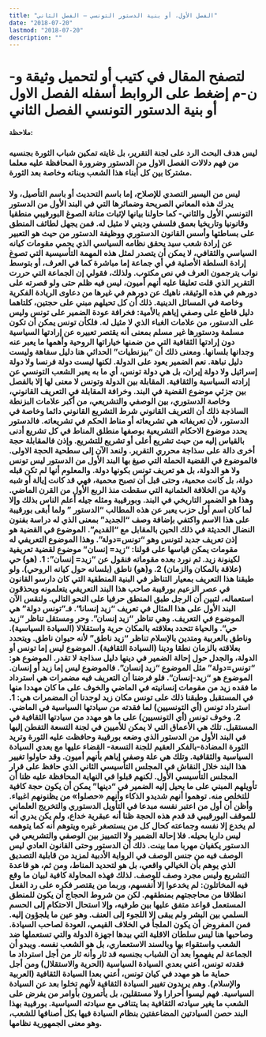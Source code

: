 ```yaml
---
title: "الفصل الأول، أو بنية الدستور التونسي – الفصل الثاني"
date: "2018-07-20"
lastmod: "2018-07-20"
description: ""
---
```

# **لتصفح المقال في كتيب أو لتحميل وثيقة و-ن-م إضغط على الروابط أسفله** **الفصل الاول أو بنية الدستور التونسي الفصل الثاني**

#### **ملاحظة:**

### ليس هدف البحث الرد على لجنة التقرير، بل غايته تمكين شباب الثورة بجنسيه من فهم دلالات الفصل الاول من الدستور وضرورة المحافظة عليه معلما مشتركا بين كل أبناء هذا الشعب وبناته وخاصة بعد الثورة.

### ليس من اليسير التصدي للإصلاح، إما باسم التحديث أو باسم التأصيل، ولا يدرك هذه المعاني الصريحة وضمائرها التي في البند الأول من الدستور التونسي الأول والثاني- كما حاولنا بيانها لإثبات متانة الصوغ البورقيبي منطقيا وقانونيا وتاريخيا بعمق فلسفي وديني لا مثيل له. فمن يجهل لطائف المنطق على بساطتها وأسس القانون الدستوري ووظيفة الدستور من حيث هو التعبير عن إرادة شعب سيد يحقق نظامه السياسي الذي يحمي مقومات كيانه السياسي والثقافي، لا يمكن أن يتصدر لمثل هذه المهمة التأسيسية التي تصوغ إرادة السلطة الأصلية في أي جماعة إما مباشرة كما في العرف، أو بتوسط نواب يترجمون العرف في نص مكتوب. ولذلك، فقولي إن الجماعة التي حررت التقرير الذي قلت تعليقا عليه أنهم أميون، ليس فيه ظلم حتى ولو قصرته على دورهم في هذه الوثيقة، ناهيك عن دورهم في غيرها من دعاوى الريادة الفكرية وخاصة في المسائل الدينية. ذلك أن كل تحيلهم مبني على حجتين، كلتاهما دليل قاطع على وصفي إياهم بالأمية: فخرافة عودة الضمير على تونس وليس على الدستور، من علامات الغباء الذي لا مثيل له. فلكأن تونس يمكن أن تكون مسلمة ودستورها غير مسلم بمعنى أنه يقتصر تعبيره عن إرادتها السياسية دون إرادتها الثقافية التي من ضمنها خياراتها الروحية وأهمها ما يعبر عنه وجدانها بلسانها. ومعنى ذلك أن “بيزنطيات” الحداثي هنا دليل سفاهة وليست دليل نباهة. نعم الضمير يعود على الدولة. لكنها ليست دولة فرنسا ولا دولة إسرائيل ولا دولة إيران، بل هي دولة تونس، أي ما به يعبر الشعب التونسي عن إرادته السياسية والثقافية. المقابلة بين الدولة وتونس لا معنى لها إلا بالفصل بين جزئي موضوع القضية في البند. وخرافة المقابلة في التعريف القانوني، وخاصة الدستوري، بين الوصفي والتشريعي، من أكبر علامات البزنطة الساذجة ذلك أن التعريف القانوني شرط التشريع القانوني دائما وخاصة في الدستور، لأن تعريفاته هي تشريعاته أو مناط الحكم في تشريعاته. فالدستور يحدد موضوع الاحكام التشريعية بوصفها منطلق المناط في كل تشريع أدنى بالقياس إليه من حيث تشريع أعلى أو تشريع للتشريع. وإذن فالمقابلة حجة أخرى دالة على سذاجة محرري التقرير. ولنعد الآن إلى سطحية الحجة الاولى. فالموضوع في القضية الحملة التي صيغ بها البند الأول من الدستور ليس تونس ولا هو الدولة، بل هو تعريف تونس بكونها دولة. والمعلوم أنها لم تكن قبله دولة، بل كانت محمية، وحتى قبل أن تصبح محمية، فهي قد كانت إيالة أو شبه ولاية من الخلافة العثمانية التي سقطت منذ الربع الأول من القرن الماضي. وهذا هو الضمير التاريخي في البند. وبورقيبة ومثله جيله أعلم الناس بذلك وإلا لما كان اسم أول حزب يعبر عن هذه المطالب “الدستور ” ولما أبقى بورقيبة على هذا الاسم واكتفي بإضافة وصف “الجديد” بمعنى الذي له دراسة بفنون النضال الحديثة في ذلك الحين بالمقابل مع “القديم”. الموضوع في القضية هو إذن تعريف جديد لتونس وهو “تونس=دولة”. وهذا الموضوع التعريفي له مقومات يمكن قياسها على قولنا: “زيد= إنسان” موضوع لقضية تعريفية لكينونة زيد. ثم نورد بعده مقوماته فنقول عن “زيد= إنسان”: 1. (هو) حي (علاقة بالمكان والزمان) 2. و(هو) ناطق (بلسانه حول كيانه الروحي). ولو طبقنا هذا التعريف بمعيار التناظر في البنية المنطقية التي كان دارسو القانون في عصر الزعيم بورقيبة صاحب هذا البند التعريفي يتعلمونه ويحذقون استعماله، لتبين أن الرجل طبق المنطق حرفيا على النحو التالي. ولنقس الآن البند الأول على هذا المثال في تعريف “زيد إنسانا”. فـ”تونس دولة” هي الموضوع في التعريف. وهي تناظر “زيد إنسان”. وحر ومستقل تناظر “زيد حي”. والحياة تتحدد بعلاقته بالمكان حرية واستقلالا (السيادة السياسية). وناطق بالعربية ومتدين بالإسلام تناظر “زيد ناطق” لأنه حيوان ناطق. ويتحدد بعلاقته بالزمان نطقا ودينا (السيادة الثقافية). الموضوع ليس إما تونس أو الدولة، والجدل حول إحالة الضمير في دينها دليل سذاجة لا تقدر. الموضوع هو: “تونس=دولة” مثل الموضوع “زيد إنسان”. فالموضوع ليس إما زيد أو إنسان. الموضوع هو “زيد-إنسان”. فلو فرضنا أن التعريف فيه مضمرات هي استرداد ما فقده زيد من مقومات إنسانيته في الماضي والخوف على ما كان مهددا منها في المستقبل وطبقنا ذلك على تونس مكان زيد لوجدنا أن المضمرات هي: 1. استرداد تونس (أي التونسيين) لما فقدته من سيادتها السياسية في الماضي. 2. وخوف تونس (أي التونسيين) على ما هو مهدد من سيادتها الثقافية في المستقبل. تلك هي الأعماق التي لا يمكن للأميين في لجنة التسعة التفطن إليها في البند الأول من الدستور الذي وضعه بورقيبة وحافظت عليه الثورة وتريد الثورة المضادة-بالفكر العقيم للجنة التسعة- القضاء عليها مع بعدي السيادة السياسية والثقافية. وتلك هي علة وصفي إياهم بأنهم أميون. وقد حاولوا تغيير هذا البند خلال النقاش في المجلس التأسيسي الثاني الذي حافظ على قرار المجلس التأسيسي الأول. لكنهم قبلوا في النهاية المحافظة عليه ظنا أن تأويلهم المبني على ما يحيل إليه الضمير في “دينها” يمكن أن يكون حجة كافية للتخلص منه. توهموا أنهم شديدو الذكاء وأنهم «حصلوا» من يظنونهم اغبياء. وأظن أن أول من اعتبر نفسه مبدعا في التأويل الدستوري والتخريج العلماني للموقف البورقيبي قد قدم هذه الحجة ظنا أنه عبقرية خداع، ولم يكن يدري أنه لم يخدع إلا نفسه وجماعته كحال كل من يستصغر غيره ويتوهم أنه كما يتوهمه ليس داريا بحيله. فلا إحالة الضمير ولا التمييز بين الوصفي والتشريعي في الدستور يكفيان مهربا مما بينت. ذلك أن الدستور وحتى القانون العادي ليس الوصف فيه من جنس الوصف في الرواية الأدبية لمزيد من قابلية التصديق الذي يوهم بأن الخيالي واقعي، بل هو لتحديد المناط، ومن ثم، هو قاعدة التشريع وليس مجرد وصف للوصف. لذلك فهذه المحاولة كافية لبيان ما وقع فيه المخاتلون: لم يخدعوا إلا أنفسهم، وربما من يقتصر فكره على رد الفعل انطلاقا من محاججتهم بمنطقهم. لكن من شروط الحجاج أن يكون للمنطق المستعمل قواعد متفق عليها بين طرفيه، وإلا استحال الاحتكام إلى الحسم السلمي بين البشر ولم يبقى إلا اللجوء إلى العنف. وهو عين ما يلجؤون إليه. فمن المفروض أن يكون الملجأ في الخلاف القيمي، العودة لصاحب السيادة. وصاحبها هنا ليس سلطان الاقلية التي بيدها اجهزة الدولة والتي تستعملها ضد الشعب واستقواء بها وبالسند الاستعماري، بل هو الشعب نفسه. ويبدو أن الجماعة لم يفهموا بعد أن الشباب بجنسيه قد ثار وأنه ثار من أجل استرداد ما فقدته تونس، أعني بعدي السيادة السياسية (الحرية والاستقلال) ومن أجل حماية ما هو مهدد في كيان تونس، أعني بعدا السيادة الثقافية (العربية والإسلام). وهم يريدون تغيير السيادة الثقافية لأنهم تخلوا بعد عن السيادة السياسية. فهم ليسوا أحرارا ولا مستقلين، بل يأتمرون بأوامر من يفرض على الشعب ما يغير سيادته الثقافية بما يتنافى مع سيادته السياسية. بورقيبة بهذا البند حصن السيادتين المضاعفتين بنظام السيادة فيها بكل أصنافها للشعب، وهو معنى الجمهورية نظامها.

###